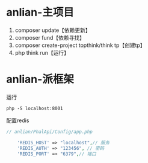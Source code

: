 # anlian-主项目

1. composer update【依赖更新】
2.  composer fund【依赖寻找】
3. composer create-project topthink/think tp【创建tp】
4.  php think run【运行】

# anlian-派框架

运行

```
php -S localhost:8001
```

配置redis

```php
// anlian/PhalApi/Config/app.php

    'REDIS_HOST' => "localhost",// 服务
    'REDIS_AUTH' => "123456", // 密码
    'REDIS_PORT' => "6379",// 端口

```



